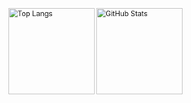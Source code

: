 <p align="left">
    <img alt="Top Langs" height="170px" src="https://github-readme-stats.vercel.app/api/top-langs/?username=Hatya-mouse&layout=compact" />
    <img alt="GitHub Stats" height="170px" src="https://github-readme-stats.vercel.app/api?username=Hatya-mouse&show_icons=true&count_private=true" />
</p>
